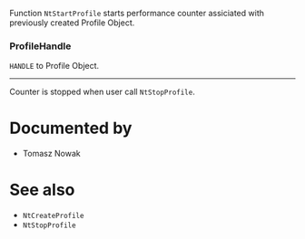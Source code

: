 Function `NtStartProfile` starts performance counter assiciated with previously created Profile Object.

### ProfileHandle

`HANDLE` to Profile Object.

---

Counter is stopped when user call `NtStopProfile`.

# Documented by

* Tomasz Nowak

# See also

* `NtCreateProfile`
* `NtStopProfile`
